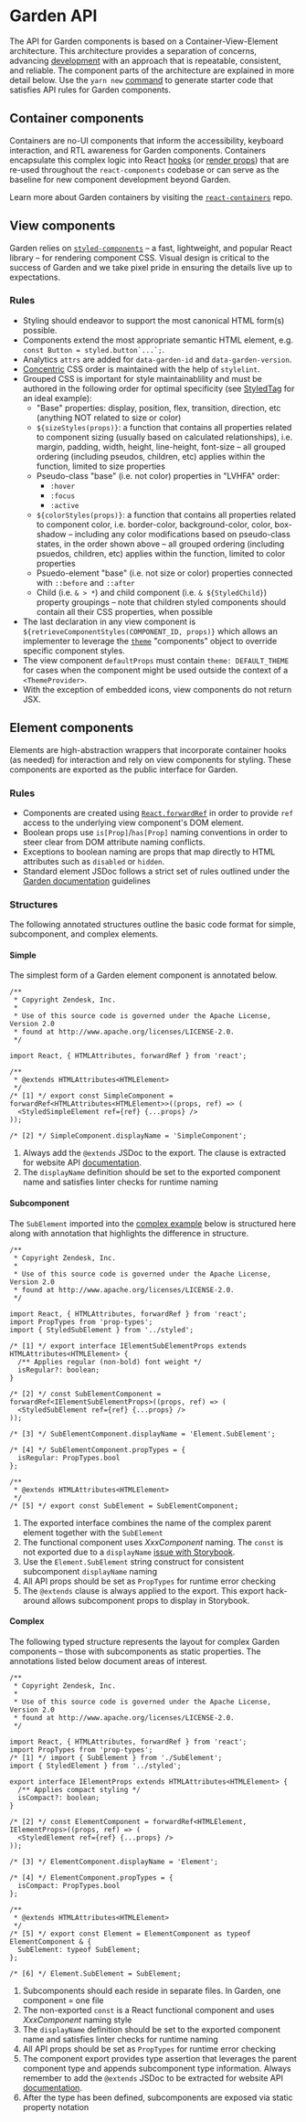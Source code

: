 # Garden API

The API for Garden components is based on a Container-View-Element
architecture. This architecture provides a separation of concerns, advancing
[development](development.md) with an approach that is repeatable,
consistent, and reliable. The component parts of the architecture are explained
in more detail below. Use the `yarn new`
[command](development.md#package-creation) to generate starter code that
satisfies API rules for Garden components.

## Container components

Containers are no-UI components that inform the accessibility, keyboard
interaction, and RTL awareness for Garden components. Containers encapsulate
this complex logic into React
[hooks](https://reactjs.org/docs/hooks-intro.html) (or [render
props](https://reactjs.org/docs/render-props.html)) that are re-used
throughout the `react-components` codebase or can serve as the baseline for
new component development beyond Garden.

Learn more about Garden containers by visiting the
[`react-containers`](https://github.com/zendeskgarden/react-containers) repo.

## View components

Garden relies on [`styled-components`](https://styled-components.com/) – a
fast, lightweight, and popular React library – for rendering component CSS.
Visual design is critical to the success of Garden and we take pixel pride in
ensuring the details live up to expectations.

### Rules

- Styling should endeavor to support the most canonical HTML form(s)
  possible.
- Components extend the most appropriate semantic HTML element, e.g.
  `` const Button = styled.button`...`; ``. <!-- markdownlint-disable -->
- Analytics `attrs` are added for `data-garden-id` and `data-garden-version`.
- [Concentric](https://github.com/brandon-rhodes/Concentric-CSS) CSS order is
  maintained with the help of `stylelint`.
- Grouped CSS is important for style maintainablility and must be authored in
  the following order for optimal specificity (see
  [StyledTag](https://github.com/zendeskgarden/react-components/blob/main/packages/tags/src/styled/StyledTag.ts)
  for an ideal example):
  - "Base" properties: display, position, flex, transition, direction, etc
    (anything NOT related to size or color)
  - `${sizeStyles(props)}`: a function that contains all properties related
    to component sizing (usually based on calculated relationships), i.e.
    margin, padding, width, height, line-height, font-size – all grouped
    ordering (including pseudos, children, etc) applies within the
    function, limited to size properties
  - Pseudo-class "base" (i.e. not color) properties in "LVHFA" order:
    - `:hover`
    - `:focus`
    - `:active`
  - `${colorStyles(props)}`: a function that contains all properties related
    to component color, i.e. border-color, background-color, color, box-shadow
    – including any color modifications based on pseudo-class states, in the
    order shown above – all grouped ordering (including psuedos, children,
    etc) applies within the function, limited to color properties
  - Psuedo-element "base" (i.e. not size or color) properties connected with
    `::before` and `::after`
  - Child (i.e. `& > *`) and child component (i.e. `& ${StyledChild}`)
    property groupings – note that children styled components should contain
    all their CSS properties, when possible
- The last declaration in any view component is
  `${retrieveComponentStyles(COMPONENT_ID, props)}` which allows an
  implementer to leverage the
  [`theme`](https://zendeskgarden.github.io/react-components/theming/)
  "components" object to override specific component styles.
- The view component `defaultProps` must contain `theme: DEFAULT_THEME` for
  cases when the component might be used outside the context of a
  `<ThemeProvider>`.
- With the exception of embedded icons, view components do not return JSX.

## Element components

Elements are high-abstraction wrappers that incorporate container hooks (as
needed) for interaction and rely on view components for styling. These
components are exported as the public interface for Garden.

### Rules

- Components are created using
  [`React.forwardRef`](https://reactjs.org/docs/react-api.html#reactforwardref)
  in order to provide `ref` access to the underlying view component's DOM
  element.
- Boolean props use `is[Prop]`/`has[Prop]` naming conventions in order to
  steer clear from DOM attribute naming conflicts.
- Exceptions to boolean naming are props that map directly to HTML attributes
  such as `disabled` or `hidden`.
- Standard element JSDoc follows a strict set of rules outlined under the
  [Garden documentation](documentation.md) guidelines

### Structures

The following annotated structures outline the basic code format for simple,
subcomponent, and complex elements.

#### Simple

The simplest form of a Garden element component is annotated below.

```tsx
/**
 * Copyright Zendesk, Inc.
 *
 * Use of this source code is governed under the Apache License, Version 2.0
 * found at http://www.apache.org/licenses/LICENSE-2.0.
 */

import React, { HTMLAttributes, forwardRef } from 'react';

/**
 * @extends HTMLAttributes<HTMLElement>
 */
/* [1] */ export const SimpleComponent = forwardRef<HTMLAttributes<HTMLElement>>((props, ref) => (
  <StyledSimpleElement ref={ref} {...props} />
));

/* [2] */ SimpleComponent.displayName = 'SimpleComponent';
```

1. Always add the `@extends` JSDoc to the export. The clause is extracted for
   website API [documentation](documentation.md).
2. The `displayName` definition should be set to the exported component name and
   satisfies linter checks for runtime naming

#### Subcomponent

The `SubElement` imported into the [complex example](#complex) below is
structured here along with annotation that highlights the difference in
structure.

```tsx
/**
 * Copyright Zendesk, Inc.
 *
 * Use of this source code is governed under the Apache License, Version 2.0
 * found at http://www.apache.org/licenses/LICENSE-2.0.
 */

import React, { HTMLAttributes, forwardRef } from 'react';
import PropTypes from 'prop-types';
import { StyledSubElement } from '../styled';

/* [1] */ export interface IElementSubElementProps extends HTMLAttributes<HTMLElement> {
  /** Applies regular (non-bold) font weight */
  isRegular?: boolean;
}

/* [2] */ const SubElementComponent = forwardRef<IElementSubElementProps>((props, ref) => (
  <StyledSubElement ref={ref} {...props} />
));

/* [3] */ SubElementComponent.displayName = 'Element.SubElement';

/* [4] */ SubElementComponent.propTypes = {
  isRegular: PropTypes.bool
};

/**
 * @extends HTMLAttributes<HTMLElement>
 */
/* [5] */ export const SubElement = SubElementComponent;
```

1. The exported interface combines the name of the complex parent element
   together with the `SubElement`
2. The functional component uses _XxxComponent_ naming. The `const` is not
   exported due to a `displayName` [issue with
   Storybook](https://github.com/storybookjs/storybook/issues/12263#issuecomment-1008870685).
3. Use the `Element.SubElement` string construct for consistent subcomponent
   `displayName` naming
4. All API props should be set as `PropTypes` for runtime error checking
5. The `@extends` clause is always applied to the export. This export
   hack-around allows subcomponent props to display in Storybook.

#### Complex

The following typed structure represents the layout for complex Garden
components – those with subcomponents as static properties. The annotations
listed below document areas of interest.

```tsx
/**
 * Copyright Zendesk, Inc.
 *
 * Use of this source code is governed under the Apache License, Version 2.0
 * found at http://www.apache.org/licenses/LICENSE-2.0.
 */

import React, { HTMLAttributes, forwardRef } from 'react';
import PropTypes from 'prop-types';
/* [1] */ import { SubElement } from './SubElement';
import { StyledElement } from '../styled';

export interface IElementProps extends HTMLAttributes<HTMLElement> {
  /** Applies compact styling */
  isCompact?: boolean;
}

/* [2] */ const ElementComponent = forwardRef<HTMLElement, IElementProps>((props, ref) => (
  <StyledElement ref={ref} {...props} />
));

/* [3] */ ElementComponent.displayName = 'Element';

/* [4] */ ElementComponent.propTypes = {
  isCompact: PropTypes.bool
};

/**
 * @extends HTMLAttributes<HTMLElement>
 */
/* [5] */ export const Element = ElementComponent as typeof ElementComponent & {
  SubElement: typeof SubElement;
};

/* [6] */ Element.SubElement = SubElement;
```

1. Subcomponents should each reside in separate files. In Garden, one component
   = one file
2. The non-exported `const` is a React functional component and uses _XxxComponent_
   naming style
3. The `displayName` definition should be set to the exported component name and
   satisfies linter checks for runtime naming
4. All API props should be set as `PropTypes` for runtime error checking
5. The component export provides type assertion that leverages the parent
   component type and appends subcomponent type information. Always remember to add
   the `@extends` JSDoc to be extracted for website API
   [documentation](documentation.md).
6. After the type has been defined, subcomponents are exposed via static
   property notation
